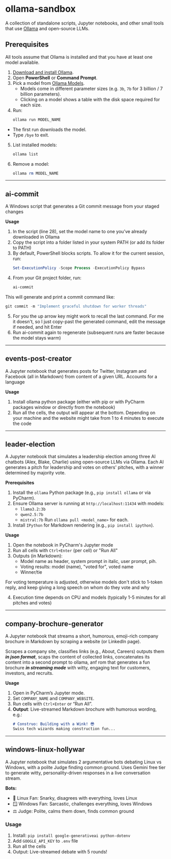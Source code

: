 # ollama-sandbox

A collection of standalone scripts, Jupyter notebooks, and other small tools that use [Ollama](https://ollama.com) and
open-source LLMs.

## Prerequisites

All tools assume that Ollama is installed and that you have at least one model available.

1. [Download and install Ollama](https://ollama.com/download).
2. Open **PowerShell** or **Command Prompt**.
3. Pick a model from [Ollama Models](https://ollama.com/search).
    - Models come in different parameter sizes (e.g. `3b`, `7b` for 3 billion / 7 billion parameters).
    - Clicking on a model shows a table with the disk space required for each size.
4. Run:
   ```powershell
   ollama run MODEL_NAME

- The first run downloads the model.
- Type `/bye` to exit.

5. List installed models:
   ```powershell
   ollama list
6. Remove a model:
   ```powershell
   ollama rm MODEL_NAME

---

## ai-commit

A Windows script that generates a Git commit message from your staged changes

**Usage**

1. In the script (line 28), set the model name to one you’ve already downloaded in Ollama
2. Copy the script into a folder listed in your system PATH (or add its folder to PATH)
3. By default, PowerShell blocks scripts. To allow it for the current session, run:
   ```powershell
   Set-ExecutionPolicy -Scope Process -ExecutionPolicy Bypass
4. From your Git project folder, run:
   ```powershell
   ai-commit

This will generate and print a commit command like:

   ```powershell
   git commit -m "Implement graceful shutdown for worker threads"
```

5. For you the up arrow key might work to recall the last command. For me it doesn't, so I just copy-past the generated
   command, edit the message if needed, and hit Enter
6. Run ai-commit again to regenerate (subsequent runs are faster because the model stays warm)

---

## events-post-creator

A Jupyter notebook that generates posts for Twitter, Instagram and Facebook (all in Markdown) from content of a given
URL. Accounts for a language

**Usage**

1. Install ollama python package (either with pip or with PyCharm packages window or directly from the notebook)
2. Run all the cells, the output will appear at the bottom. Depending on your machine and the website might take from
   1 to 4 minutes to execute the code

---

## leader-election

A Jupyter notebook that simulates a leadership election among three AI chatbots (Alex, Blake, Charlie) using open-source
LLMs via Ollama. Each AI generates a pitch for leadership and votes on others' pitches, with a winner determined by
majority vote.

**Prerequisites**

1. Install the `ollama` Python package (e.g., `pip install ollama` or via PyCharm).
2. Ensure Ollama server is running at `http://localhost:11434` with models:
    - `llama3.2:3b`
    - `qwen2.5:7b`
    - `mistral:7b`
      Run `ollama pull <model_name>` for each.
3. Install `IPython` for Markdown rendering (e.g., `pip install ipython`).

**Usage**

1. Open the notebook in PyCharm's Jupyter mode
2. Run all cells with `Ctrl+Enter` (per cell) or "Run All"
3. Outputs (in Markdown):
    - Model name as header, system prompt in italic, user prompt, pih.
    - Voting results: model (name), "voted for", voted name
    - Winner/tie

For voting temperature is adjusted, otherwise models don't stick to 1-token reply, and keep giving a long speech on whom
do they vote and why

4. Execution time depends on CPU and models (typically 1-5 minutes for all pitches and votes)

---

## company-brochure-generator

A Jupyter notebook that streams a short, humorous, emoji-rich company brochure in Markdown by scraping a website (or
LinkedIn page).

Scrapes a company site, classifies links (e.g., About, Careers) outputs them ***in json format***, scaps the content of
collected links, concatenates its content into a second prompt to ollama, anf rom that generates a fun brochure
***in streaming mode*** with witty, engaging text for customers, investors, and recruits.

**Usage**

1. Open in PyCharm’s Jupyter mode.
2. Set `COMPANY_NAME` and `COMPANY_WEBSITE`.
3. Run cells with `Ctrl+Enter` or “Run All”.
4. **Output**: Live-streamed Markdown brochure with humorous wording, e.g.:
   ```markdown
   # Construo: Building with a Wink! 😎
   Swiss tech wizards making construction fun...
   ```

---

## windows-linux-hollywar

A Jupyter notebook that simulates 2 argumentative bots debating Linux vs Windows, with a polite Judge finding common ground.
Uses Gemini free tier to generate witty, personality-driven responses in a live conversation stream.

**Bots:**
- 🐧 Linux Fan: Snarky, disagrees with everything, loves Linux
- 🪟 Windows Fan: Sarcastic, challenges everything, loves Windows  
- ⚖️ Judge: Polite, calms them down, finds common ground

### **Usage**
1. Install: `pip install google-generativeai python-dotenv`
2. Add `GOOGLE_API_KEY` to `.env` file
3. Run all the cells
4. Output: Live-streamed debate with 5 rounds!